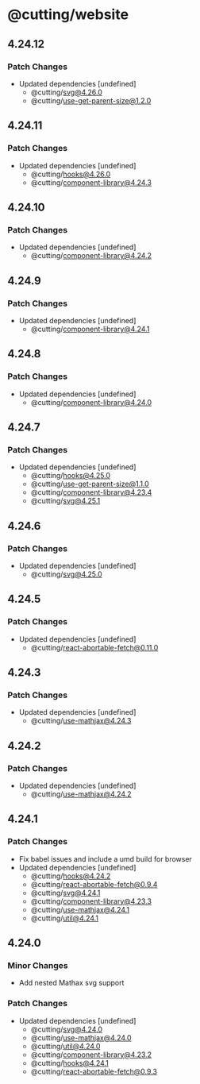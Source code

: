 # @cutting/website

## 4.24.12

### Patch Changes

- Updated dependencies [undefined]
  - @cutting/svg@4.26.0
  - @cutting/use-get-parent-size@1.2.0

## 4.24.11

### Patch Changes

- Updated dependencies [undefined]
  - @cutting/hooks@4.26.0
  - @cutting/component-library@4.24.3

## 4.24.10

### Patch Changes

- Updated dependencies [undefined]
  - @cutting/component-library@4.24.2

## 4.24.9

### Patch Changes

- Updated dependencies [undefined]
  - @cutting/component-library@4.24.1

## 4.24.8

### Patch Changes

- Updated dependencies [undefined]
  - @cutting/component-library@4.24.0

## 4.24.7

### Patch Changes

- Updated dependencies [undefined]
  - @cutting/hooks@4.25.0
  - @cutting/use-get-parent-size@1.1.0
  - @cutting/component-library@4.23.4
  - @cutting/svg@4.25.1

## 4.24.6

### Patch Changes

- Updated dependencies [undefined]
  - @cutting/svg@4.25.0

## 4.24.5

### Patch Changes

- Updated dependencies [undefined]
  - @cutting/react-abortable-fetch@0.11.0

## 4.24.3

### Patch Changes

- Updated dependencies [undefined]
  - @cutting/use-mathjax@4.24.3

## 4.24.2

### Patch Changes

- Updated dependencies [undefined]
  - @cutting/use-mathjax@4.24.2

## 4.24.1

### Patch Changes

- Fix babel issues and include a umd build for browser
- Updated dependencies [undefined]
  - @cutting/hooks@4.24.2
  - @cutting/react-abortable-fetch@0.9.4
  - @cutting/svg@4.24.1
  - @cutting/component-library@4.23.3
  - @cutting/use-mathjax@4.24.1
  - @cutting/util@4.24.1

## 4.24.0

### Minor Changes

- Add nested Mathax svg support

### Patch Changes

- Updated dependencies [undefined]
  - @cutting/svg@4.24.0
  - @cutting/use-mathjax@4.24.0
  - @cutting/util@4.24.0
  - @cutting/component-library@4.23.2
  - @cutting/hooks@4.24.1
  - @cutting/react-abortable-fetch@0.9.3
